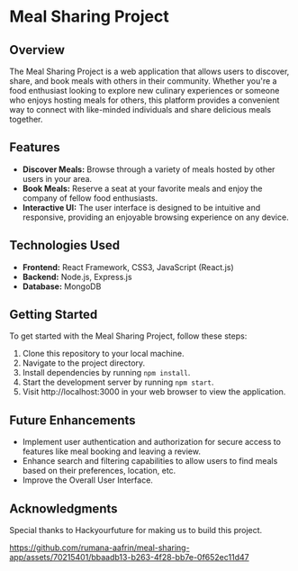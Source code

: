 # Meal Sharing Project

## Overview

The Meal Sharing Project is a web application that allows users to discover, share, and book meals with others in their community. Whether you're a food enthusiast looking to explore new culinary experiences or someone who enjoys hosting meals for others, this platform provides a convenient way to connect with like-minded individuals and share delicious meals together.

## Features

- **Discover Meals:** Browse through a variety of meals hosted by other users in your area.
- **Book Meals:** Reserve a seat at your favorite meals and enjoy the company of fellow food enthusiasts.
- **Interactive UI:** The user interface is designed to be intuitive and responsive, providing an enjoyable browsing experience on any device.

## Technologies Used

- **Frontend:** React Framework, CSS3, JavaScript (React.js)
- **Backend:** Node.js, Express.js
- **Database:** MongoDB

## Getting Started

To get started with the Meal Sharing Project, follow these steps:

1. Clone this repository to your local machine.
2. Navigate to the project directory.
3. Install dependencies by running `npm install`.
4. Start the development server by running `npm start`.
5. Visit http://localhost:3000 in your web browser to view the application.

## Future Enhancements

- Implement user authentication and authorization for secure access to features like meal booking and leaving a review.
- Enhance search and filtering capabilities to allow users to find meals based on their preferences, location, etc.
- Improve the Overall User Interface.

## Acknowledgments

Special thanks to Hackyourfuture for making us to build this project.


https://github.com/rumana-aafrin/meal-sharing-app/assets/70215401/bbaadb13-b263-4f28-bb7e-0f652ec11d47

